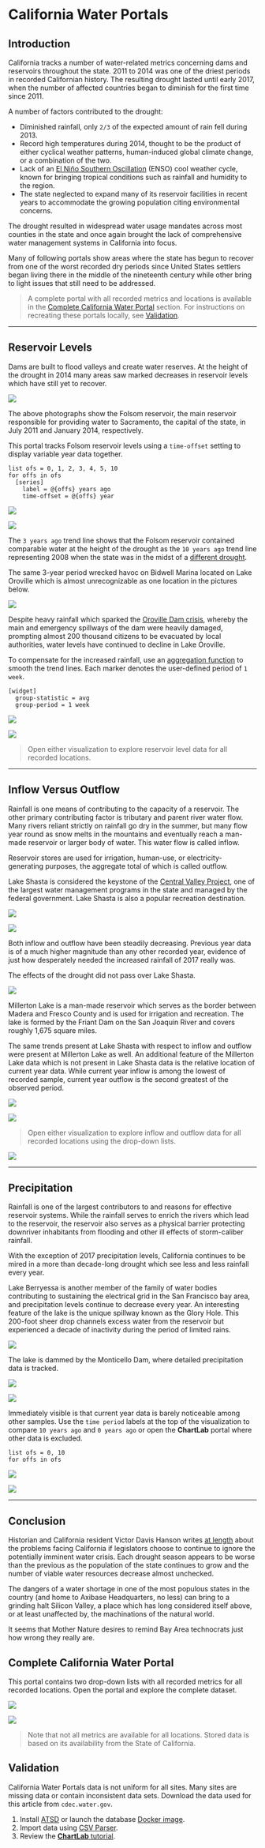 # California Water Portals

## Introduction

California tracks a number of water-related metrics concerning dams and reservoirs throughout the state. 2011 to 2014 was one of the driest periods in recorded Californian history. The resulting drought lasted until early 2017, when the number of affected countries began to diminish for the first time since 2011.

A number of factors contributed to the drought:

* Diminished rainfall, only `2/3` of the expected amount of rain fell during 2013.
* Record high temperatures during 2014, thought to be the product of either cyclical weather patterns, human-induced global climate change, or a combination of the two.
* Lack of an [El Niño Southern Oscillation](https://en.wikipedia.org/wiki/El_Ni%C3%B1o) (ENSO) cool weather cycle, known for bringing tropical conditions such as rainfall and humidity to the region.
* The state neglected to expand many of its reservoir facilities in recent years to accommodate the growing population citing environmental concerns.

The drought resulted in widespread water usage mandates across most counties in the state and once again brought the lack of comprehensive water management systems in California into focus.

Many of following portals show areas where the state has begun to recover from one of the worst recorded dry periods since United States settlers began living there in the middle of the nineteenth century while other bring to light issues that still need to be addressed.

> A complete portal with all recorded metrics and locations is available in the [Complete California Water Portal](#complete-california-water-portal) section. For instructions on recreating these portals locally, see [Validation](#validation).

---

## Reservoir Levels

Dams are built to flood valleys and create water reserves. At the height of the drought in 2014 many areas saw marked decreases in reservoir levels which have still yet to recover.

![](./images/folsom-lake-drought.png)

The above photographs show the Folsom reservoir, the main reservoir responsible for providing water to Sacramento, the capital of the state, in July 2011 and January 2014, respectively.

This portal tracks Folsom reservoir levels using a `time-offset` setting to display variable year data together.

```ls
list ofs = 0, 1, 2, 3, 4, 5, 10
for offs in ofs
  [series]
    label = @{offs} years ago
    time-offset = @{offs} year
```

![](./images/reservoir-elevation.png)

[![](../../research/images/new-button.png)](https://apps.axibase.com/chartlab/002d531e#fullscreen)

The `3 years ago` trend line shows that the Folsom reservoir contained comparable water at the height of the drought as the `10 years ago` trend line representing 2008 when the state was in the midst of a [different drought](https://en.wikipedia.org/wiki/Droughts_in_California#2007%E2%80%932009).

The same 3-year period wrecked havoc on Bidwell Marina located on Lake Oroville which is almost unrecognizable as one location in the pictures below.

![](./images/bidwell-marina.png)

Despite heavy rainfall which sparked the [Oroville Dam crisis](../../research/oroville-dam/README.md), whereby the main and emergency spillways of the dam were heavily damaged, prompting almost 200 thousand citizens to be evacuated by local authorities,  water levels have continued to decline in Lake Oroville.

To compensate for the increased rainfall, use an [aggregation function](https://axibase.com/docs/charts/configuration/aggregators.html#aggregators) to smooth the trend lines. Each marker denotes the user-defined period of `1 week`.

```ls
[widget]
  group-statistic = avg
  group-period = 1 week
```

![](./images/oroville-avg.png)

[![](../../research/images/new-button.png)](https://apps.axibase.com/chartlab/df8c25dc#fullscreen)

> Open either visualization to explore reservoir level data  for all recorded locations.

---

## Inflow Versus Outflow

Rainfall is one means of contributing to the capacity of a reservoir. The other primary contributing factor is tributary and parent river water flow. Many rivers reliant strictly on rainfall go dry in the summer, but many flow year round as snow melts in the mountains and eventually reach a man-made reservoir or larger body of water. This water flow is called inflow.

Reservoir stores are used for irrigation, human-use, or electricity-generating purposes, the aggregate total of which is called outflow.

Lake Shasta is considered the keystone of the [Central Valley Project](https://en.wikipedia.org/wiki/Central_Valley_Project), one of the largest water management programs in the state and managed by the federal government. Lake Shasta is also a popular recreation destination.

![](./images/shasta-inflow-outflow.png)

[![](../../research/images/new-button.png)](https://apps.axibase.com/chartlab/fb03cb3e#fullscreen)

Both inflow and outflow have been steadily decreasing. Previous year data is of a much higher magnitude than any other recorded year, evidence of just how desperately needed the increased rainfall of 2017 really was.

The effects of the drought did not pass over Lake Shasta.

![](./images/lake-shasta.png)

Millerton Lake is a man-made reservoir which serves as the border between Madera and Fresco County and is used for irrigation and recreation. The lake is formed by the Friant Dam on the San Joaquin River and covers roughly 1,675 square miles.

The same trends present at Lake Shasta with respect to inflow and outflow were present at Millerton Lake as well. An additional feature of the Millerton Lake data which is not present in Lake Shasta data is the relative location of current year data. While current year inflow is among the lowest of recorded sample, current year outflow is the second greatest of the observed period.

![](./images/millerton-inflow-outflow.png)

[![](../../research/images/new-button.png)](https://apps.axibase.com/chartlab/29f77a22)

> Open either visualization to explore inflow and outflow data for all recorded locations using the drop-down lists.

![](./images/millerton-lake.png)

---

## Precipitation

Rainfall is one of the largest contributors to and reasons for effective reservoir systems. While the rainfall serves to enrich the rivers which lead to the reservoir, the reservoir also serves as a physical barrier protecting downriver inhabitants from flooding and other ill effects of storm-caliber rainfall.

With the exception of 2017 precipitation levels, California continues to be mired in a more than decade-long drought which see less and less rainfall every year.

Lake Berryessa is another member of the family of water bodies contributing to sustaining the electrical grid in the San Francisco bay area, and precipitation levels continue to decrease every year. An interesting feature of the lake is the unique spillway known as the Glory Hole. This 200-foot sheer drop channels excess water from the reservoir but experienced a decade of inactivity during the period of limited rains.

![](./images/monticello-dam.png)

The lake is dammed by the Monticello Dam, where detailed precipitation data is tracked.

![](./images/precipitation-levels.png)

[![](../../research/images/new-button.png)](https://apps.axibase.com/chartlab/c0dadeb1#fullscreen)

Immediately visible is that current year data is barely noticeable among other samples. Use the `time period` labels at the top of the visualization to compare `10 years ago` and `0 years ago` or open the **ChartLab** portal where other data is excluded.

```ls
list ofs = 0, 10
for offs in ofs
```

![](./images/10-1-years-ago.png)

[![](../../research/images/new-button.png)](https://apps.axibase.com/chartlab/675bcffc#fullscreen)

---

## Conclusion

Historian and California resident Victor Davis Hanson writes [at length](http://victorhanson.com/wordpress/the-underbelly-of-the-california-drought/#more-8695) about the problems facing California if legislators choose to continue to ignore the potentially imminent water crisis. Each drought season appears to be worse than the previous as the population of the state continues to grow and the number of viable water resources decrease almost unchecked.

The dangers of a water shortage in one of the most populous states in the country (and home to Axibase Headquarters, no less) can bring to a grinding halt Silicon Valley, a place which has long considered itself above, or at least unaffected by, the machinations of the natural world.

It seems that Mother Nature desires to remind Bay Area technocrats just how wrong they really are.

## Complete California Water Portal

This portal contains two drop-down lists with all recorded metrics for all recorded locations. Open the portal and explore the complete dataset.

![](./images/main-portal.png)

[![](../../research/images/new-button.png)](https://apps.axibase.com/chartlab/b9d5fe13#fullscreen)

> Note that not all metrics are available for all locations. Stored data is based on its availability from the State of California.

## Validation

California Water Portals data is not uniform for all sites. Many sites are missing data or contain inconsistent data sets. Download the data used for this article from `cdec.water.gov`.

1. Install [ATSD](https://axibase.com/docs/atsd/installation/) or launch the database [Docker image](https://axibase.com/docs/atsd/installation/docker.html).
1. Import data using [CSV Parser](https://axibase.com/docs/atsd/api/data/ext/csv-upload.html).
1. Review the [**ChartLab** tutorial](../../tutorials/shared/chartlab.md).